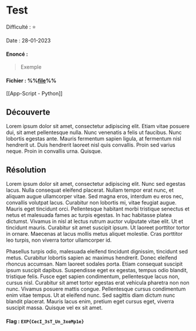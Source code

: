 # Test

Difficulté : ⭐

Date : 28-01-2023

#### Enoncé :

> Exemple

#### Fichier : %%[file](./file.html)%%

[[App-Script - Python]]

## Découverte

Lorem ipsum dolor sit amet, consectetur adipiscing elit. Etiam vitae posuere dui, sit amet pellentesque nulla. Nunc venenatis a felis ut faucibus. Nunc lobortis egestas ante. Mauris fermentum sapien ligula, at fermentum nisl hendrerit ut. Duis hendrerit laoreet nisl quis convallis. Proin sed varius neque. Proin in convallis urna. Quisque.



## Résolution

Lorem ipsum dolor sit amet, consectetur adipiscing elit. Nunc sed egestas lacus. Nulla consequat eleifend placerat. Nullam tempor erat nunc, et aliquam augue ullamcorper vitae. Sed magna eros, interdum eu eros nec, convallis volutpat lacus. Curabitur non lobortis mi, vitae feugiat augue. Mauris eget tincidunt orci. Pellentesque habitant morbi tristique senectus et netus et malesuada fames ac turpis egestas. In hac habitasse platea dictumst. Vivamus in nisl at lectus rutrum auctor vulputate vitae elit. Ut et tincidunt mauris. Curabitur sit amet suscipit ipsum. Ut laoreet porttitor tortor in ornare. Maecenas at lacus mollis metus aliquet molestie. Cras porttitor leo turpis, non viverra tortor ullamcorper id.

Phasellus turpis odio, malesuada eleifend tincidunt dignissim, tincidunt sed metus. Curabitur lobortis sapien ac maximus hendrerit. Donec eleifend rhoncus accumsan. Nam laoreet sodales porta. Etiam consequat suscipit ipsum suscipit dapibus. Suspendisse eget ex egestas, tempus odio blandit, tristique felis. Fusce eget sapien condimentum, pellentesque lacus non, cursus nisl. Curabitur sit amet tortor egestas erat vehicula pharetra non non nunc. Vivamus posuere mattis congue. Pellentesque cursus condimentum enim vitae tempus. Ut at eleifend nunc. Sed sagittis diam dictum nunc blandit placerat. Mauris lacus enim, pretium eget cursus eget, viverra suscipit massa. Quisque vel ex sit amet.



#### Flag : `EXP{CecI_3sT_Un_3xeMp1e}`




